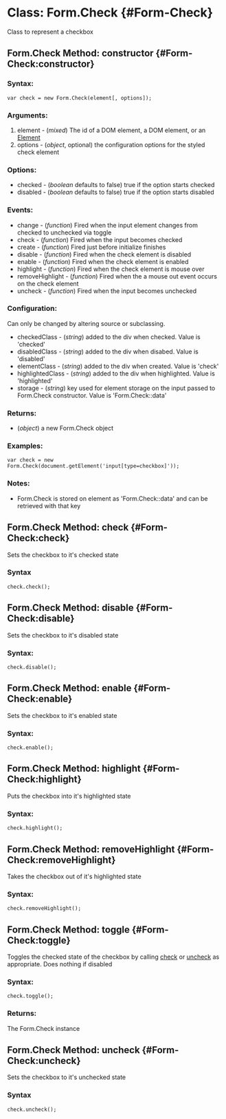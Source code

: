 Class: Form.Check {#Form-Check}
=================

Class to represent a checkbox



Form.Check Method: constructor {#Form-Check:constructor}
------------------------------

### Syntax:

	var check = new Form.Check(element[, options]);

### Arguments:

1. element						- (*mixed*) The id of a DOM element, a DOM element, or an [Element][]
1. options						- (*object*, optional) the configuration options for the styled check element

### Options:

* checked							- (*boolean* defaults to false) true if the option starts checked
* disabled						- (*boolean* defaults to false) true if the option starts disabled

### Events:

* change							- (*function*) Fired when the input element changes from checked to unchecked via toggle
* check								- (*function*) Fired when the input becomes checked
* create							- (*function*) Fired just before initialize finishes
* disable							- (*function*) Fired when the check element is disabled
* enable							- (*function*) Fired when the check element is enabled
* highlight						- (*function*) Fired when the check element is mouse over
* removeHighlight			- (*function*) Fired when the a mouse out event occurs on the check element
* uncheck							- (*function*) Fired when the input becomes unchecked

### Configuration:

Can only be changed by altering source or subclassing.

* checkedClass				- (*string*) added to the div when checked. Value is 'checked'
* disabledClass				- (*string*) added to the div when disabed. Value is 'disabled'
* elementClass				- (*string*) added to the div when created. Value is 'check'
* highlightedClass		- (*string*) added to the div when highlighted. Value is 'highlighted'
* storage							- (*string*) key used for element storage on the input passed to Form.Check constructor. Value is 'Form.Check::data'

### Returns:

* (*object*) a new Form.Check object

### Examples:

	var check = new Form.Check(document.getElement('input[type=checkbox]'));

### Notes:

- Form.Check is stored on element as 'Form.Check::data' and can be retrieved with that key



Form.Check Method: check {#Form-Check:check}
------------------------

Sets the checkbox to it's checked state

### Syntax

	check.check();



Form.Check Method: disable {#Form-Check:disable}
--------------------------

Sets the checkbox to it's disabled state

### Syntax:

	check.disable();



Form.Check Method: enable {#Form-Check:enable}
-------------------------

Sets the checkbox to it's enabled state

### Syntax:

	check.enable();



Form.Check Method: highlight {#Form-Check:highlight}
----------------------------

Puts the checkbox into it's highlighted state

### Syntax:

	check.highlight();



Form.Check Method: removeHighlight {#Form-Check:removeHighlight}
----------------------------------

Takes the checkbox out of it's highlighted state

### Syntax:

	check.removeHighlight();



Form.Check Method: toggle {#Form-Check:toggle}
-------------------------

Toggles the checked state of the checkbox by calling [check](#Form-Check:check) or [uncheck](#Form-Check:uncheck) as appropriate. Does nothing if disabled

### Syntax:

	check.toggle();

### Returns:

The Form.Check instance



Form.Check Method: uncheck {#Form-Check:uncheck}
--------------------------

Sets the checkbox to it's unchecked state

### Syntax

	check.uncheck();



[Element]: http://mootools.net/docs/Element/Element
[Form.Check]: #Form-Check
